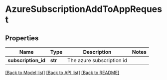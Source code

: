 # AzureSubscriptionAddToAppRequest

## Properties
Name | Type | Description | Notes
------------ | ------------- | ------------- | -------------
**subscription_id** | **str** | The azure subscription id | 

[[Back to Model list]](../README.md#documentation-for-models) [[Back to API list]](../README.md#documentation-for-api-endpoints) [[Back to README]](../README.md)

